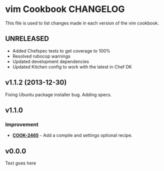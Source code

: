 vim Cookbook CHANGELOG
======================
This file is used to list changes made in each version of the vim cookbook.

UNRELEASED
----------
- Added Chefspec tests to get coverage to 100%
- Resolved rubocop warnings
- Updated development dependencies
- Updated Kitchen config to work with the latest in Chef DK

v1.1.2 (2013-12-30)
-------------------
Fixing Ubuntu package installer bug. Adding specs.


v1.1.0
------
### Improvement
- **[COOK-2465](https://tickets.opscode.com/browse/COOK-2465)** - Add a compile and settings optional recipe.


v0.0.0
------
Text goes here
